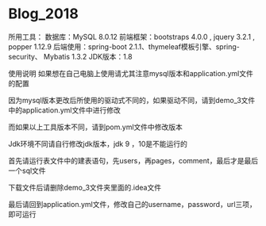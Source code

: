 # Blog_2018
所用工具：
数据库：MySQL 8.0.12
前端框架：bootstraps 4.0.0 , jquery 3.2.1 , popper 1.12.9
后端使用：spring-boot 2.1.1、thymeleaf模板引擎、spring-security、
Mybatis 1.3.2
JDK版本：1.8 


使用说明
如果想在自己电脑上使用请尤其注意mysql版本和application.yml文件的配置

因为mysql版本更改后所使用的驱动式不同的，如果驱动不同，请到demo_3文件中的application.yml文件中进行修改

而如果以上工具版本不同，请到pom.yml文件中修改版本

Jdk环境不同请自行修改jdk版本，jdk 9 ，10是不能运行的

首先请运行表文件中的建表语句，先users，再pages，comment，最后才是最后一个sql文件

 
下载文件后请删除demo_3文件夹里面的.idea文件

最后请回到application.yml文件，修改自己的username，password，url三项，即可运行
 
